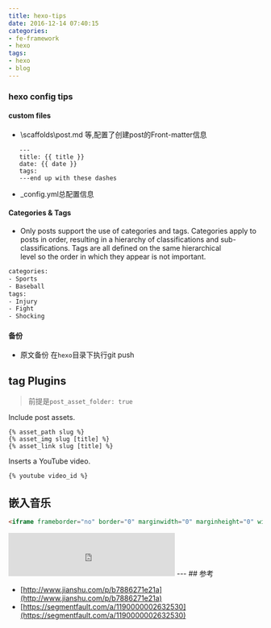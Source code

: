 ```yaml
---
title: hexo-tips
date: 2016-12-14 07:40:15
categories:
- fe-framework
- hexo
tags:
- hexo
- blog
---
```


### hexo config tips

#### custom files 
- \scaffolds\post.md 等,配置了创建post的Front-matter信息 
 ```
    ---
    title: {{ title }}
    date: {{ date }}
    tags:
    ---end up with these dashes
 ```
- _config.yml总配置信息
<!--more-->

#### Categories & Tags
 - Only posts support the use of categories and tags. Categories apply to posts in order,
  resulting in a hierarchy of classifications and sub-classifications. Tags are all defined on the same hierarchical    
  level so the order in which they appear is not important.
 ```bash
 categories:
- Sports
- Baseball
tags:
- Injury
- Fight
- Shocking
 ```
#### 备份
 - 原文备份 在`hexo`目录下执行git push

## tag Plugins

> 前提是`post_asset_folder: true`


Include post assets.
```
{% asset_path slug %}
{% asset_img slug [title] %}
{% asset_link slug [title] %}
```

Inserts a YouTube video.
```
{% youtube video_id %}
```

## 嵌入音乐

```html
<iframe frameborder="no" border="0" marginwidth="0" marginheight="0" width=330 height=86 src="http://music.163.com/outchain/player?type=2&id=28577823&auto=0&height=66"></iframe>
```
<iframe frameborder="no" border="0" marginwidth="0" marginheight="0" width=330 height=86 src="http://music.163.com/outchain/player?type=2&id=28577823&auto=0&height=66"></iframe>
---
## 参考

- [http://www.jianshu.com/p/b7886271e21a](http://www.jianshu.com/p/b7886271e21a)
- [https://segmentfault.com/a/1190000002632530](https://segmentfault.com/a/1190000002632530)
